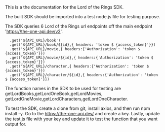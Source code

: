 This is a the documentation for the Lord of the Rings SDK.

The built SDK should be imported into a test node.js file for testing purpose.

The SDK queries 6 Lord of the Rings url endpoints off the main endpoint 'https://the-one-api.dev/v2'.

      .get('${API_URL}/book')
      .get('${API_URL}/book/${id},{ headers: 'token $ {access_token}'}})
      .get('${API_URL}/movie,{ headers:{'Authorization': 'token $ {access_token}'}})
      .get('${API_URL}/movie/${id},{ headers:{'Authorization': 'token $ {access_token}'}})
      .get('${API_URL}/character,{ headers:{'Authorization': 'token $ {access_token}'}})
      .get('${API_URL}/character/${id},{ headers:{'Authorization': 'token $ {access_token}'}})


The function names in the SDK to be used for testing are getLordBooks,getLordOneBook,getLordMovies,
getLordOneMovie,getLordCharacters,getLordOneCharacter.


To test the SDK, create a clone from git, install axios, and then run npm install -y.  Go to the
https://the-one-api.dev/ and create a key.  Lastly, update the test.js file with your key and update it
to test the function that you want output for.

